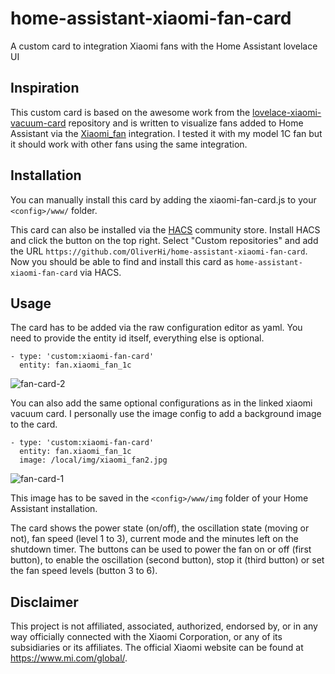 # home-assistant-xiaomi-fan-card
A custom card to integration Xiaomi fans with the Home Assistant lovelace UI

## Inspiration
This custom card is based on the awesome work from the [lovelace-xiaomi-vacuum-card](https://github.com/benct/lovelace-xiaomi-vacuum-card) repository and is written to visualize fans added to Home Assistant via the [Xiaomi_fan](https://github.com/syssi/xiaomi_fan) integration. I tested it with my model 1C fan but it should work with other fans using the same integration.

## Installation
You can manually install this card by adding the xiaomi-fan-card.js to your `<config>/www/` folder.

This card can also be installed via the [HACS]() community store. Install HACS and click the button on the top right. Select "Custom repositories" and add the URL `https://github.com/OliverHi/home-assistant-xiaomi-fan-card`. Now you should be able to find and install this card as `home-assistant-xiaomi-fan-card` via HACS.

## Usage
The card has to be added via the raw configuration editor as yaml. You need to provide the entity id itself, everything else is optional.
```
- type: 'custom:xiaomi-fan-card'
  entity: fan.xiaomi_fan_1c
```
![fan-card-2](https://user-images.githubusercontent.com/9283757/124400052-fd665980-dd1f-11eb-8f06-f795ee0d6eab.PNG)

You can also add the same optional configurations as in the linked xiaomi vacuum card. I personally use the image config to add a background image to the card.
```
- type: 'custom:xiaomi-fan-card'
  entity: fan.xiaomi_fan_1c
  image: /local/img/xiaomi_fan2.jpg
```
![fan-card-1](https://user-images.githubusercontent.com/9283757/124400049-fa6b6900-dd1f-11eb-9f31-31dd6d34704a.PNG)

This image has to be saved in the `<config>/www/img` folder of your Home Assistant installation.

The card shows the power state (on/off), the oscillation state (moving or not), fan speed (level 1 to 3), current mode and the minutes left on the shutdown timer.
The buttons can be used to power the fan on or off (first button), to enable the oscillation (second button), stop it (third button) or set the fan speed levels (button 3 to 6).

## Disclaimer
This project is not affiliated, associated, authorized, endorsed by, or in any way officially connected with the Xiaomi Corporation, or any of its subsidiaries or its affiliates. The official Xiaomi website can be found at https://www.mi.com/global/.
